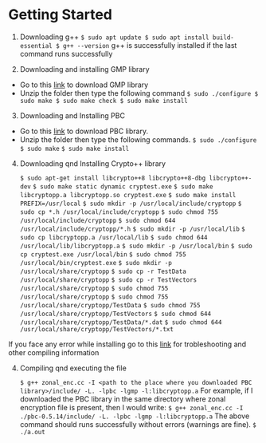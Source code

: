 # Getting Started

1. Downloading g++
  `$ sudo apt update
   $ sudo apt install build-essential
   $ g++ --version`
g++ is successfully installed if the last command runs successfully

2. Downloading and installing GMP library

- Go to this [link](https://gmplib.org/download/gmp/gmp-6.2.1.tar.xz) to download GMP library
- Unzip the folder then type the following command
   `$ sudo ./configure
    $ sudo make
    $ sudo make check
    $ sudo make install`

3. Downloading and Installing PBC

- Go to this [link](https://crypto.stanford.edu/pbc/files/pbc-0.5.14.tar.gz) to download PBC library.
- Unzip the folder then type the following commands.
    `$ sudo ./configure`
    `$ sudo make`
    `$ sudo make install`
  
4. Downloading qnd Installing Crypto++ library

    `$ sudo apt-get install libcrypto++8 libcrypto++8-dbg libcrypto++-dev`
    `$ sudo make static dynamic cryptest.exe`
    `$ sudo make libcryptopp.a libcryptopp.so cryptest.exe`
    `$ sudo make install PREFIX=/usr/local`
    `$ sudo mkdir -p /usr/local/include/cryptopp`
    `$ sudo cp *.h /usr/local/include/cryptopp`
    `$ sudo chmod 755 /usr/local/include/cryptopp`
    `$ sudo chmod 644 /usr/local/include/cryptopp/*.h`
    `$ sudo mkdir -p /usr/local/lib`
    `$ sudo cp libcryptopp.a /usr/local/lib`
    `$ sudo chmod 644 /usr/local/lib/libcryptopp.a`
    `$ sudo mkdir -p /usr/local/bin`
    `$ sudo cp cryptest.exe /usr/local/bin`
    `$ sudo chmod 755 /usr/local/bin/cryptest.exe`
    `$ sudo mkdir -p /usr/local/share/cryptopp`
    `$ sudo cp -r TestData /usr/local/share/cryptopp`
    `$ sudo cp -r TestVectors /usr/local/share/cryptopp`
    `$ sudo chmod 755 /usr/local/share/cryptopp`
    `$ sudo chmod 755 /usr/local/share/cryptopp/TestData`
    `$ sudo chmod 755 /usr/local/share/cryptopp/TestVectors`
    `$ sudo chmod 644 /usr/local/share/cryptopp/TestData/*.dat`
    `$ sudo chmod 644 /usr/local/share/cryptopp/TestVectors/*.txt`

If you face any error while installing go to this [link](https://www.cryptopp.com/wiki/Linux#Build_and_Install_the_Library) for trobleshooting and other compiling information

4. Compiling qnd executing the file

    `$ g++ zonal_enc.cc -I <path to the place where you downloaded PBC library>/include/ -L. -lpbc -lgmp -l:libcryptopp.a`
   For example, if I downloaded the PBC library in the same directory where zonal encryption file is present, then I would write:
    `$ g++ zonal_enc.cc -I ./pbc-0.5.14/include/ -L. -lpbc -lgmp -l:libcryptopp.a`
   The above command should runs successfully without errors (warnings are fine).
     `$ ./a.out`
